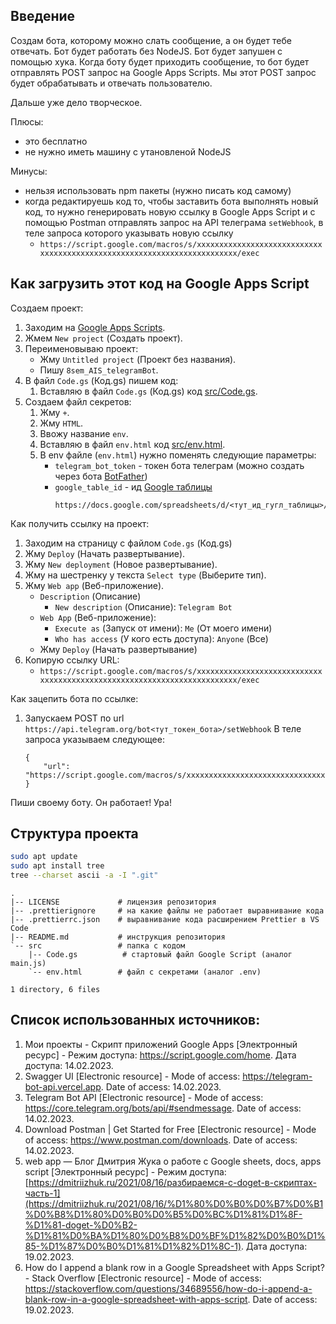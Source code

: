 ## Введение

Создам бота, которому можно слать сообщение,
а он будет тебе отвечать.
Бот будет работать без NodeJS.
Бот будет запушен с помощью хука.
Когда боту будет приходить сообщение,
то бот будет отправлять POST запрос на Google Apps Scripts.
Мы этот POST запрос будет обрабатывать и отвечать пользователю.

Дальше уже дело творческое.

Плюсы:
- это бесплатно
- не нужно иметь машину с утановленой NodeJS

Минусы:
- нельзя использовать npm пакеты (нужно писать код самому)
- когда редактируешь код то, чтобы заставить бота выполнять новый код,
    то нужно генерировать новую ссылку в Google Apps Script
    и с помощью Postman отправлять запрос
    на API телеграма `setWebhook`,
    в теле запроса которого указывать новую ссылку
    - `https://script.google.com/macros/s/xxxxxxxxxxxxxxxxxxxxxxxxxxxxxxxxxxxxxxxxxxxxxxxxxxxxxxxxxxxxxxxxxxxxxxxx/exec`

## Как загрузить этот код на Google Apps Script

Создаем проект:
1. Заходим на [Google Apps Scripts](https://script.google.com/home).
1. Жмем `New project` (Создать проект).
1. Переименовываю проект:
    - Жму `Untitled project` (Проект без названия).
    - Пишу `8sem_AIS_telegramBot`.
1. В файл `Code.gs` (Код.gs) пишем код:
    1. Вставляю в файл `Code.gs` (Код.gs) код [src/Code.gs](src/Code.gs).
1. Создаем файл секретов:
    1. Жму `+`.
    1. Жму `HTML`.
    1. Ввожу название `env`.
    1. Вставляю в файл `env.html` код [src/env.html](src/env.html).
    1. В env файле (`env.html`) нужно поменять следующие параметры:
        - `telegram_bot_token` - токен бота телеграм (можно создать через бота [BotFather](https://t.me/BotFather))
        - `google_table_id` - ид [Google таблицы](https://docs.google.com/spreadsheets)
            ```
            https://docs.google.com/spreadsheets/d/<тут_ид_гугл_таблицы>/edit
            ```

Как получить ссылку на проект:
1. Заходим на страницу с файлом `Code.gs` (Код.gs)
1. Жму `Deploy` (Начать развертывание).
1. Жму `New deployment` (Новое развертывание).
1. Жму на шестренку у текста `Select type` (Выберите тип).
1. Жму `Web app` (Веб-приложение).
    - `Description` (Описание)
        - `New description` (Описание): `Telegram Bot`
    - `Web App` (Веб-приложение):
        - `Execute as` (Запуск от имени): `Me` (От моего имени)
        - `Who has access` (У кого есть доступа): `Anyone` (Все)
    - Жму `Deploy` (Начать развертывание)
1. Копирую ссылку URL:
    - `https://script.google.com/macros/s/xxxxxxxxxxxxxxxxxxxxxxxxxxxxxxxxxxxxxxxxxxxxxxxxxxxxxxxxxxxxxxxxxxxxxxxx/exec`

Как зацепить бота по ссылке:
1. Запускаем POST по url `https://api.telegram.org/bot<тут_токен_бота>/setWebhook`
    В теле запроса указываем следующее:

    ```
    {
        "url": "https://script.google.com/macros/s/xxxxxxxxxxxxxxxxxxxxxxxxxxxxxxxxxxxxxxxxxxxxxxxxxxxxxxxxxxxxxxxxxxxxxxxx/exec"
    }
    ```

Пиши своему боту. Он работает! Ура!

## Структура проекта

```bash
sudo apt update
sudo apt install tree
tree --charset ascii -a -I ".git"
```

```
.
|-- LICENSE             # лицензия репозитория
|-- .prettierignore     # на какие файлы не работает выравнивание кода
|-- .prettierrc.json    # выравнивание кода расширением Prettier в VS Code
|-- README.md           # инструкция репозитория
`-- src                 # папка с кодом
    |-- Code.gs          # стартовый файл Google Script (аналог main.js)
    `-- env.html        # файл с секретами (аналог .env)

1 directory, 6 files
```

## Список использованных источников:
1. Мои проекты - Скрипт приложений Google Apps
    [Электронный ресурс] -
    Режим доступа:
    https://script.google.com/home.
    Дата доступа:
    14.02.2023.
1. Swagger UI
    [Electronic resource] -
    Mode of access:
    https://telegram-bot-api.vercel.app.
    Date of access:
    14.02.2023.
1. Telegram Bot API
    [Electronic resource] -
    Mode of access:
    https://core.telegram.org/bots/api/#sendmessage.
    Date of access:
    14.02.2023.
1. Download Postman | Get Started for Free
    [Electronic resource] -
    Mode of access:
    https://www.postman.com/downloads.
    Date of access:
    14.02.2023.
1. web app — Блог Дмитрия Жука о работе c Google sheets, docs, apps script
    [Электронный ресурс] -
    Режим доступа:
    [https://dmitriizhuk.ru/2021/08/16/разбираемся-с-doget-в-скриптах-часть-1](https://dmitriizhuk.ru/2021/08/16/%D1%80%D0%B0%D0%B7%D0%B1%D0%B8%D1%80%D0%B0%D0%B5%D0%BC%D1%81%D1%8F-%D1%81-doget-%D0%B2-%D1%81%D0%BA%D1%80%D0%B8%D0%BF%D1%82%D0%B0%D1%85-%D1%87%D0%B0%D1%81%D1%82%D1%8C-1).
    Дата доступа:
    19.02.2023.
1. How do I append a blank row in a Google Spreadsheet with Apps Script? - Stack Overflow
    [Electronic resource] -
    Mode of access:
    https://stackoverflow.com/questions/34689556/how-do-i-append-a-blank-row-in-a-google-spreadsheet-with-apps-script.
    Date of access:
    19.02.2023.
